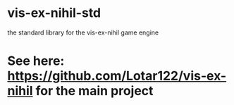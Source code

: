 # vis-ex-nihil-std
the standard library for the vis-ex-nihil game engine
# See here: https://github.com/Lotar122/vis-ex-nihil for the main project
